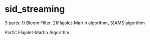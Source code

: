 # sid_streaming
3 parts: 1) Bloom Filter, 2)Flajolet-Martin algorithm, 3)AMS algorithm

Part2: Flajolet-Martin Algorithm
